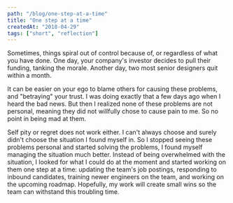 ```yaml
---
path: "/blog/one-step-at-a-time"
title: "One step at a time"
createdAt: "2018-04-29"
tags: ["short", "reflection"]
---
```


Sometimes, things spiral out of control because of, or regardless of what you have done. One day, your company's investor decides to pull their funding, tanking the morale. Another day, two most senior designers quit within a month.

It can be easier on your ego to blame others for causing these problems, and "betraying" your trust. I was doing exactly that a few days ago when I heard the bad news. But then I realized none of these problems are not personal, meaning they did not willfully chose to cause pain to me. So no point in being mad at them.

Self pity or regret does not work either. I can't always choose and surely didn't choose the situation I found myself in. So I stopped seeing these problems personal and started solving the problems, I found myself managing the situation much better. Instead of being overwhelmed with the situation, I looked for what I could do at the moment and started working on them one step at a time: updating the team's job postings, responding to inbound candidates, training newer engineers on the team, and working on the upcoming roadmap. Hopefully, my work will create small wins so the team can withstand this troubling time.
